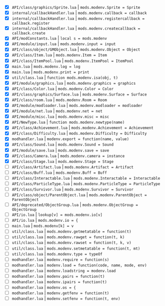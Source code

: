- [x] `API/class/graphics/Sprite.lua`     | `mods.modenv.Sprite = Sprite`
- [x] `internal/callbackHandler.lua`      | `mods.modenv.callback = callback`
- [x] `internal/callbackHandler.lua`      | `mods.modenv.registercallback = callback.register`
- [x] `internal/callbackHandler.lua`      | `mods.modenv.createcallback = callback.create`
- [x] `API/modConstants.lua`              | `local s = mods.modenv`
- [x] `API/module/input.lua`              | `mods.modenv.input = input`
- [x] `API/class/object/GMObject.lua`     | `mods.modenv.Object = Object`
- [x] `API/class/Item.lua`                | `mods.modenv.Item = Item`
- [x] `API/class/ItemPool.lua`            | `mods.modenv.ItemPool = ItemPool`
- [x] `main.lua`                          | `mods.modenv.log = log`
- [x] `main.lua`                          | `mods.modenv.print = print`
- [x] `util/class.lua`                    | `function mods.modenv.isa(obj, t)`
- [x] `API/module/graphics.lua`           | `mods.modenv.graphics = graphics`
- [x] `API/class/Color.lua`               | `mods.modenv.Color = Color`
- [x] `API/class/graphics/Surface.lua`    | `mods.modenv.Surface = Surface`
- [x] `API/class/room.lua`                | `mods.modenv.Room = Room`
- [x] `API/module/modloader.lua`          | `mods.modenv.modloader = modloader`
- [x] `API/module/net.lua`                | `mods.modenv.net = net`
- [x] `API/module/misc.lua`               | `mods.modenv.misc = misc`
- [x] `API/NewType.lua`                   | `function mods.modenv.newtype(name)`
- [x] `API/class/Achievement.lua`         | `mods.modenv.Achievement = Achievement`
- [x] `API/class/Difficulty.lua`          | `mods.modenv.Difficulty = Difficulty`
- [x] `modhandler.lua`                    | `modenv.export = function(name, value)`
- [x] `API/class/Sound.lua`               | `mods.modenv.Sound = Sound`
- [x] `API/module/save.lua`               | `mods.modenv.save = save`
- [x] `API/class/Camera.lua`              | `mods.modenv.camera = instance`
- [x] `API/class/Stage.lua`               | `mods.modenv.Stage = Stage`
- [ ] `API/class/Artifact.lua`            | `mods.modenv.Artifact = Artifact`
- [ ] `API/class/Buff.lua`                | `mods.modenv.Buff = Buff`
- [ ] `API/class/Interactable.lua`        | `mods.modenv.Interactable = Interactable`
- [ ] `API/class/ParticleType.lua`        | `mods.modenv.ParticleType = ParticleType`
- [ ] `API/class/Survivor.lua`            | `mods.modenv.Survivor = Survivor`
- [ ] `API/class/object/ParentObject.lua` | `mods.modenv.ParentObject = ParentObject`
- [ ] `API/deprecated/ObjectGroup.lua`    | `mods.modenv.ObjectGroup = ObjectGroup`
- [ ] `API/io.lua`                        | `lookup[v] = mods.modenv.io[v]`
- [ ] `API/io.lua`                        | `mods.modenv.io = {`
- [ ] `main.lua`                          | `mods.modenv[k] = v`
- [ ] `util/class.lua`                    | `mods.modenv.getmetatable = function(t)`
- [ ] `util/class.lua`                    | `mods.modenv.rawget = function(t, k)`
- [ ] `util/class.lua`                    | `mods.modenv.rawset = function(t, k, v)`
- [ ] `util/class.lua`                    | `mods.modenv.setmetatable = function(t, mt)`
- [ ] `util/class.lua`                    | `mods.modenv.type = typeOf`
- [ ] `modhandler.lua`                    | `modenv.require = function(s)`
- [ ] `modhandler.lua`                    | `modenv.load = function(code, name, mode, env)`
- [ ] `modhandler.lua`                    | `modenv.loadstring = modenv.load`
- [ ] `modhandler.lua`                    | `modenv.pairs = function(t)`
- [ ] `modhandler.lua`                    | `modenv.ipairs = function(t)`
- [ ] `modhandler.lua`                    | `modenv.os = {`
- [ ] `modhandler.lua`                    | `modenv.getfenv = function(t)`
- [ ] `modhandler.lua`                    | `modenv.setfenv = function(t, env)`

